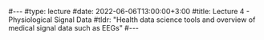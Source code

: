 #---
#type: lecture
#date: 2022-06-06T13:00:00+3:00
#title: Lecture 4 - Physiological Signal Data
#tldr: "Health data science tools and overview of medical signal data such as EEGs"
#---
